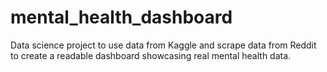 # mental_health_dashboard
Data science project to use data from Kaggle and scrape data from Reddit to create a readable dashboard showcasing real mental health data.
